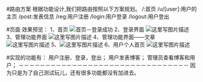 #路由方案
根据功能设计,我们把路由按照以下方案规划。 
/:首页
/u/[user]:用户的主页
/post:发表信息
/reg:用户注册
/login:用户登录
/logout:用户登出

#页面
效果预览：
1、首页
![首页－登录成功](http://img.blog.csdn.net/20170208103309432?watermark/2/text/aHR0cDovL2Jsb2cuY3Nkbi5uZXQvc2luYXRfMjUxMjcwNDc=/font/5a6L5L2T/fontsize/400/fill/I0JBQkFCMA==/dissolve/70/gravity/SouthEast)
2、登录界面
![这里写图片描述](http://img.blog.csdn.net/20170208103520995?watermark/2/text/aHR0cDovL2Jsb2cuY3Nkbi5uZXQvc2luYXRfMjUxMjcwNDc=/font/5a6L5L2T/fontsize/400/fill/I0JBQkFCMA==/dissolve/70/gravity/SouthEast)
3、管理功能界面
![这里写图片描述](http://img.blog.csdn.net/20170208103607864?watermark/2/text/aHR0cDovL2Jsb2cuY3Nkbi5uZXQvc2luYXRfMjUxMjcwNDc=/font/5a6L5L2T/fontsize/400/fill/I0JBQkFCMA==/dissolve/70/gravity/SouthEast)
4、管理功能界面——文章
![这里写图片描述](http://img.blog.csdn.net/20170208103657715?watermark/2/text/aHR0cDovL2Jsb2cuY3Nkbi5uZXQvc2luYXRfMjUxMjcwNDc=/font/5a6L5L2T/fontsize/400/fill/I0JBQkFCMA==/dissolve/70/gravity/SouthEast)
5、![这里写图片描述](http://img.blog.csdn.net/20170208103737622?watermark/2/text/aHR0cDovL2Jsb2cuY3Nkbi5uZXQvc2luYXRfMjUxMjcwNDc=/font/5a6L5L2T/fontsize/400/fill/I0JBQkFCMA==/dissolve/70/gravity/SouthEast)
6、用户个人首页
![这里写图片描述](http://img.blog.csdn.net/20170208104153934?watermark/2/text/aHR0cDovL2Jsb2cuY3Nkbi5uZXQvc2luYXRfMjUxMjcwNDc=/font/5a6L5L2T/fontsize/400/fill/I0JBQkFCMA==/dissolve/70/gravity/SouthEast)

#实现的功能有：
 用户注册、登录，登出；
 用户发表博客；
 管理员查看博客和用户；
 －－－－－－－－－－－－－－－－－－－－－－－－－－－－－－－－
 因为只是为了自己测试玩儿，还有很多功能都没有加进去。
